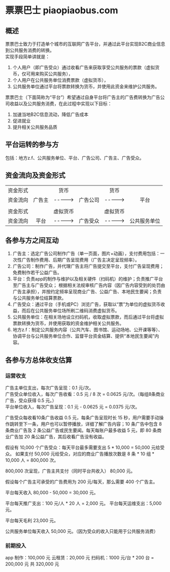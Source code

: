 # 票票巴士 piaopiaobus.com

## 概述

票票巴士致力于打造单个城市的互联网广告平台，并通过此平台实现B2C商业信息到公共服务消费的转换。  
实现手段简单讲就是：
1. 个人用户（即广告受众）通过收看广告来获取享受公共服务的票款（虚拟货币，仅可用来购买公共服务），
2. 个人用户在公共服务单位消费票款（虚拟货币），
3. 公共服务单位通过平台将票款转换为货币，并使用此资金来维护公共服务。

票票巴士（下面简称为“平台”）希望通过自身平台将广告主的广告费转换为广告公司收益以及公共服务消费，在此过程中实现以下目标：
1. 加速当地B2C信息流动，降低广告成本
2. 促进就业
3. 提升相关公共服务品质

## 平台运转的参与方
包括：地方z.f、公共服务单位、平台、广告公司、广告主、广告受众。  

## 资金流向及资金形式

|  |  |   |  |  |  |
|---|:---:|:---:|:---:|:---:|:---:|
| 资金形式 |        | 货币 |          | 货币 |      |
| 资金流向 | 广告主 |  -----> | 广告公司 | -----> | 平台 |
| | |  |  | |  |
| 资金形式 |        | 虚拟货币 |          | 虚拟货币 |      |
| 资金流向 | 平台   |  -----> | 广告受众 | -----> | 公共服务单位 |

## 各参与方之间互动
1. 广告主：选定广告公司制作广告（单一页面，图片+动画），支付费用包括：一次性广告制作费用、后期广告呈现费用（广告主决定呈现频率）。
2. 广告公司：制作广告，并代理广告主将广告提交至平台，支付广告呈现费用；免费制作若干公益广告。
3. 平台：负责app的制作与维护以及相关硬件（扫码机）的维护；负责推广平台至广告主与广告受众；
根据相关法规审核广告内容（因广告内容受到的处罚由广告主承担），并按约定频率呈现商业广告、公益广告、本地民生要闻；负责与公共服务单位结算票款。
4. 广告受众：通过平台（手机或PC）浏览广告，获取以“票”为单位的虚拟货币收益，而后在公共服务单位场所刷二维码消费虚拟货币。
5. 公共服务单位：在相关场地设立扫码机，收取虚拟票款，而后通过平台将虚拟票款转换为货币，并使用获取的资金维护相关公共服务。
6. 地方z.f：制定公共服务内容（公共汽车、图书馆、运动场地、公开课等等）、协调平台与公共服务单位合作、监督平台资金结算、提供“本地民生要闻”内容。

## 各参与方总体收支估算

### 运营收支

广告主单位支出，每次广告呈现：0.1 元/次。  
广告受众单位收入，每次广告收看：0.5 元 / 8 次 = 0.0625 元/次。（每组8条商业广告，受众获得 0.5 元。）  
平台单位收入，每次广告呈现：0.1 元 - 0.0625 元 = 0.0375 元/次。  

广告受众每收看10条广告收益 0.5 元，每条广告呈现时长 15 秒，用户需要手动操作跳转至下一条，用户也可以暂停播放，详细了解广告内容；10 条广告中包含 8 条商业广告及 2 条公益广告或民生要闻。每天每账户最多收益 5 元，即 80 条商业广告加 20 条公益广告，其后收看广告没有收益。

假设有 10,000 个广告受众：每天平台最多需要支出 5 * 10,000 = 50,000 元给受众。
如果支付 50,000 元给受众，对应的商业广告播放次数是 8 条 * 10 组 * 10,000 人 = 800,000 次。

800,000 次呈现，广告主共支付（同时平台共收入） 80,000 元。

假设每个广告主可承受的广告费用为 200 元/每天，那么需要 400 个广告主。

平台每天收入 80,000 - 50,000 = 30,000 元。

平台每天推广支出：100 元/人 * 20 人 = 2,000 元。
平台每天运维支出：5,000 元。

平台每天毛利 23,000 元。

公共服务单位每天收入 50,000 元。（因为受众的收入只能用于公共服务消费）

### 前期投入
app 制作：100,000 元
云租赁：20,000 元
扫码机：1000 元/台 * 200 台 = 200,000 元
共 320,000 元
